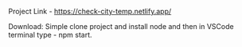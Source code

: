 Project Link - https://check-city-temp.netlify.app/

Download: Simple clone project and install node and then in VSCode terminal type - npm start.
